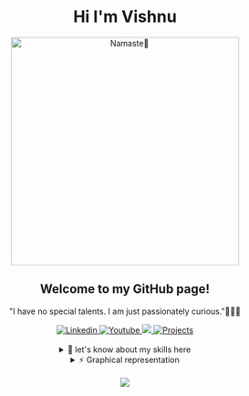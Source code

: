 
<div  align="center">
<h1 >Hi I'm Vishnu </h1>

<img src="https://getch21.github.io/codeforfun/images/namaste.gif" width="400px" alt="Namaste🙏">

<!-- ![color picker](https://getch21.github.io/codeforfun/images/namaste.gif) -->

  <h2>Welcome to my GitHub page!</h2>
  
 <p>"I have no special talents. I am just passionately curious."🤷🏻‍♂️</p>
  <span>
    <a href="https://www.linkedin.com/in/vishnu-kushwaha-b637a822a"  title="Dont forget to connect...">
        <img src="https://img.shields.io/badge/Linkedin-blue?style=flat-square&logo=linkedin" alt="Linkedin">
    </a>
     <a href="https://www.youtube.com/c/VishnuBhaiya?sub_confirmation=1"  title="Dont forget to Subscribe...">
        <img src="https://img.shields.io/badge/Youtube-darkred?style=flat-square&logo=youtube" alt="Youtube">
    </a>
    <a href="https://getch21.github.io/Portfolio/" title="portfolio...">
      <img src="https://img.shields.io/badge/Portfolio-darkviolet?style=flat-square&logo=github">
    </a>
    <a href="https://getch21.github.io/codeforfun/" title="Previous Projects...">
      <img src="https://img.shields.io/badge/Projects-darkorange?style=flat-square&logo=codepen" alt="Projects">
    </a>
  


    
  </span>
 <br>
 <br>
 
  <details>
    <summary markdown="span"> 🌱 let's know about my skills here </summary>
    <br>
        <img src="https://img.shields.io/badge/python-black?style=for-the-badge&logo=python">
        <img src="https://img.shields.io/badge/PHP-black?style=for-the-badge&logo=php">
        <img src="https://img.shields.io/badge/javascript-black?style=for-the-badge&logo=javascript">
        <img src="https://img.shields.io/badge/hugo-black?style=for-the-badge&logo=hugo&logoColor=white">
        <img src="https://img.shields.io/badge/sql-black?style=for-the-badge&logo=mysql">
    <br>
        <img src="https://img.shields.io/badge/react-black?style=for-the-badge&logo=react">
        <img src="https://img.shields.io/badge/html5-black?style=for-the-badge&logo=html5">
        <img src="https://img.shields.io/badge/css3-black?style=for-the-badge&logo=css3">
        <img src="https://img.shields.io/badge/Windows-black?style=for-the-badge&logo=Windows">
        <img src="https://img.shields.io/badge/markdown-black?style=for-the-badge&logo=markdown">
        <img src="https://img.shields.io/badge/tailwindcss-black?style=for-the-badge&logo=tailwindcss">
    <br>
         <img src="https://img.shields.io/badge/photoshop-black?style=for-the-badge&logo=adobephotoshop">
          <img src="https://img.shields.io/badge/Filmora-black?style=for-the-badge&logo=youtube">
        

  </details>

  <details>
     <summary markdown="span"> ⚡ Graphical representation </summary>
      <p align="center">
        <a href="https://github.com/Getch21">
          <img src="http://github-profile-summary-cards.vercel.app/api/cards/profile-details?username=Getch21&theme=transparent" />
        </a>
        <a href="https://github.com/Getch21">
          <img src="https://github-readme-streak-stats.herokuapp.com/?user=Getch21&hide_border=true&card_width=338&theme=transparent" />
        </a>
        <a href="https://github.com/Getch21">
          <img src="http://github-profile-summary-cards.vercel.app/api/cards/stats?username=Getch21&theme=transparent" />
        </a>
      </p>
</details>
<br>

  <a href="https://github.com/Getch21">
    <img src="https://komarev.com/ghpvc/?username=Getch21&color=blue&style=flat)" />
  </a>
</div>

<!--

- 🔭 I’m currently working on ...
- 🌱 I’m currently learning ...
- 👯 I’m looking to collaborate on ...
- 🤔 I’m looking for help with ...
- 💬 Ask me about ...
- 📫 How to reach me: ...
- 😄 Pronouns: ...
- ⚡ Fun fact: ...
-->
